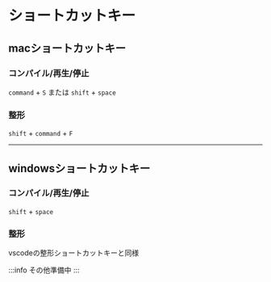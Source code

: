 

# ショートカットキー

## macショートカットキー

### コンパイル/再生/停止

`command` + `S` または `shift` + `space`

### 整形

`shift` + `command` + `F`

---

## windowsショートカットキー

### コンパイル/再生/停止

`shift` + `space`

### 整形

vscodeの整形ショートカットキーと同様

:::info その他準備中
:::
